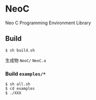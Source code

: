 # NeoC
Neo C Programming Environment Library

## Build
```
$ sh build.sh
```
生成物 `NeoC/` `NeoC.a`

### Build `examples/*`
```
$ sh all.sh
$ cd examples
$ ./XXX
```
